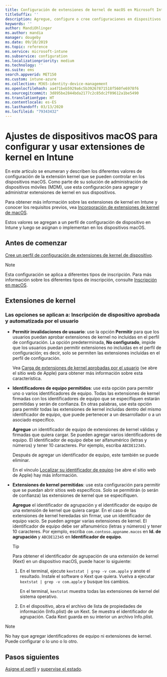 ```yaml
---
title: Configuración de extensiones de kernel de macOS en Microsoft Intune - Azure | Microsoft Docs
titleSuffix: ''
description: Agregue, configure o cree configuraciones en dispositivos macOS para que usen extensiones de kernel. Asimismo, deje que los usuarios invaliden extensiones aprobadas, permita todas las extensiones de un identificador de equipo concreto o permita extensiones o aplicaciones específicas en Microsoft Intune.
keywords: ''
author: MandiOhlinger
ms.author: mandia
manager: dougeby
ms.date: 09/10/2019
ms.topic: reference
ms.service: microsoft-intune
ms.subservice: configuration
ms.localizationpriority: medium
ms.technology: ''
ms.suite: ems
search.appverid: MET150
ms.custom: intune-azure
ms.collection: M365-identity-device-management
ms.openlocfilehash: aa471beb5929a6c5b39267871518f560fe6978f6
ms.sourcegitcommit: 3d895be2844bda2177c2c85dc2f09612a1be5490
ms.translationtype: HT
ms.contentlocale: es-ES
ms.lasthandoff: 03/13/2020
ms.locfileid: "79343432"
---
```

# <a name="macos-device-settings-to-configure-and-use-kernel-extensions-in-intune"></a>Ajustes de dispositivos macOS para configurar y usar extensiones de kernel en Intune



En este artículo se enumeran y describen los diferentes valores de configuración de la extensión kernel que se pueden controlar en los dispositivos macOS. Como parte de su solución de administración de dispositivos móviles (MDM), use esta configuración para agregar y administrar extensiones de kernel en sus dispositivos.

Para obtener más información sobre las extensiones de kernel en Intune y conocer los requisitos previos, vea [Incorporación de extensiones de kernel de macOS](kernel-extensions-overview-macos.md).

Estos valores se agregan a un perfil de configuración de dispositivo en Intune y luego se asignan o implementan en los dispositivos macOS.

## <a name="before-you-begin"></a>Antes de comenzar

[Cree un perfil de configuración de extensiones de kernel de dispositivo](kernel-extensions-overview-macos.md).

> [!NOTE]
> Esta configuración se aplica a diferentes tipos de inscripción. Para más información sobre los diferentes tipos de inscripción, consulte [Inscripción en macOS](../enrollment/macos-enroll.md).

## <a name="kernel-extensions"></a>Extensiones de kernel

### <a name="settings-apply-to-user-approved-automated-device-enrollment"></a>Las opciones se aplican a: Inscripción de dispositivo aprobada y automatizada por el usuario

- **Permitir invalidaciones de usuario**: use la opción **Permitir** para que los usuarios puedan aprobar extensiones de kernel no incluidas en el perfil de configuración. La opción predeterminada, **No configurado**, impide que los usuarios puedan permitir extensiones no incluidas en el perfil de configuración; es decir, solo se permiten las extensiones incluidas en el perfil de configuración.

  Vea [Carga de extensiones de kernel aprobadas por el usuario](https://developer.apple.com/library/archive/technotes/tn2459/_index.html) (se abre el sitio web de Apple) para obtener más información sobre esta característica.

- **Identificadores de equipo permitidos**: use esta opción para permitir uno o varios identificadores de equipo. Todas las extensiones de kernel firmadas con los identificadores de equipo que se especifiquen estarán permitidas y serán de confianza. En otras palabras, use esta opción para permitir todas las extensiones de kernel incluidas dentro del mismo identificador de equipo, que puede pertenecer a un desarrollador o a un asociado específico.

  **Agregue** un identificador de equipo de extensiones de kernel válidas y firmadas que quiera cargar. Se pueden agregar varios identificadores de equipo. El identificador de equipo debe ser alfanumérico (letras y números) y tener 10 caracteres. Por ejemplo, escriba `ABCDE12345`.

  Después de agregar un identificador de equipo, este también se puede eliminar.

  En el vínculo [Localizar su identificador de equipo](https://help.apple.com/developer-account/#/dev55c3c710c) (se abre el sitio web de Apple) hay más información.

- **Extensiones de kernel permitidas**: use esta configuración para permitir que se puedan abrir sitios web específicos. Solo se permitirán (o serán de confianza) las extensiones de kernel que se especifiquen.

  **Agregue** el identificador de agrupación y el identificador de equipo de una extensión de kernel que quiera cargar. En el caso de las extensiones de kernel heredadas sin firmar, use un identificador de equipo vacío. Se pueden agregar varias extensiones de kernel. El identificador de equipo debe ser alfanumérico (letras y números) y tener 10 caracteres. Por ejemplo, escriba `com.contoso.appname.macos` en **Id. de agrupación** y `ABCDE12345` en **Identificador de equipo**.

  > [!TIP]
  > Para obtener el identificador de agrupación de una extensión de kernel (Kext) en un dispositivo macOS, puede hacer lo siguiente:
  >
  > 1. En el terminal, ejecute `kextstat | grep -v com.apple` y anote el resultado. Instale el software o Kext que quiera. Vuelva a ejecutar `kextstat | grep -v com.apple` y busque los cambios.
  >
  >    En el terminal, `kextstat` muestra todas las extensiones de kernel del sistema operativo. 
  >
  > 2. En el dispositivo, abra el archivo de lista de propiedades de información (Info.plist) de un Kext. Se muestra el identificador de agrupación. Cada Kext guarda en su interior un archivo Info.plist.

> [!NOTE]
> No hay que agregar identificadores de equipo ni extensiones de kernel. Puede configurar o lo uno o lo otro.

## <a name="next-steps"></a>Pasos siguientes

[Asigne el perfil](device-profile-assign.md) y [supervise el estado](device-profile-monitor.md).
